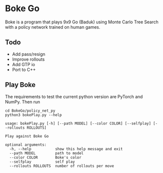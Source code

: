 # Boke Go
Boke is a program that plays 9x9 Go (Baduk) using Monte Carlo Tree Search with a policy network trained on human games. 

## Todo
* Add pass/resign
* Improve rollouts
* Add GTP io
* Port to C++

## Play Boke
The requirements to test the current python version are PyTorch and NumPy. Then run
```
cd BokeGo/policy_net_py
python3 bokePlay.py --help

usage: bokePlay.py [-h] [--path MODEL] [--color COLOR] [--selfplay] [--rollouts ROLLOUTS]

Play against Boke Go

optional arguments:
  -h, --help           show this help message and exit
  --path MODEL         path to model
  --color COLOR        Boke's color
  --selfplay           self play
  --rollouts ROLLOUTS  number of rollouts per move
```


